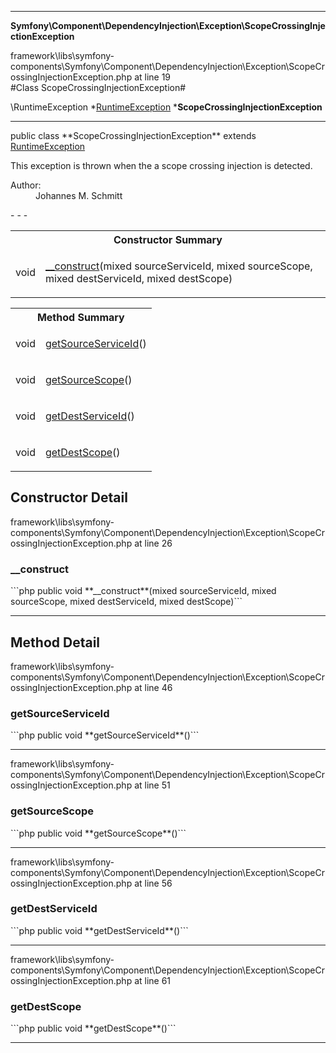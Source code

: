 - - -

**Symfony\Component\DependencyInjection\Exception\ScopeCrossingInjectionException**
<div class="location">framework\libs\symfony-components\Symfony\Component\DependencyInjection\Exception\ScopeCrossingInjectionException.php at line 19</div>
#Class ScopeCrossingInjectionException#

\RuntimeException
*<a href="https://github.com/JeyDotC/Hirudo-docs/blob/master/symfony/component/dependencyinjection/exception/runtimeexception.html">RuntimeException</a>
        ***ScopeCrossingInjectionException**


- - -

<p class="signature">public  class **ScopeCrossingInjectionException**
extends <a href="https://github.com/JeyDotC/Hirudo-docs/blob/master/symfony/component/dependencyinjection/exception/runtimeexception.html">RuntimeException</a>

</p>

<div class="comment" id="overview_description"><p>This exception is thrown when the a scope crossing injection is detected.</p></div>

<dl>
<dt>Author:</dt>
<dd>Johannes M. Schmitt <schmittjoh@gmail.com></dd>
</dl>
- - -

<table id="summary_constructor">
<tr><th colspan="2">Constructor Summary</th></tr>
<tr>
<td class="type"> void</td>
<td class="description"><p class="name"><a href="#__construct">__construct</a>(mixed sourceServiceId, mixed sourceScope, mixed destServiceId, mixed destScope)</p></td>
</tr>
</table>

<table id="summary_method">
<tr><th colspan="2">Method Summary</th></tr>
<tr>
<td class="type"> void</td>
<td class="description"><p class="name"><a href="#getSourceServiceId">getSourceServiceId</a>()</p></td>
</tr>
<tr>
<td class="type"> void</td>
<td class="description"><p class="name"><a href="#getSourceScope">getSourceScope</a>()</p></td>
</tr>
<tr>
<td class="type"> void</td>
<td class="description"><p class="name"><a href="#getDestServiceId">getDestServiceId</a>()</p></td>
</tr>
<tr>
<td class="type"> void</td>
<td class="description"><p class="name"><a href="#getDestScope">getDestScope</a>()</p></td>
</tr>
</table>

<h2 id="detail_method">Constructor Detail</h2>
<div class="location">framework\libs\symfony-components\Symfony\Component\DependencyInjection\Exception\ScopeCrossingInjectionException.php at line 26</div>
<h3 id="__construct()">__construct</h3>
```php
public  void **__construct**(mixed sourceServiceId, mixed sourceScope, mixed destServiceId, mixed destScope)```
<div class="details">
</div>

- - -

<h2 id="detail_method">Method Detail</h2>
<div class="location">framework\libs\symfony-components\Symfony\Component\DependencyInjection\Exception\ScopeCrossingInjectionException.php at line 46</div>
<h3 id="getSourceServiceId()">getSourceServiceId</h3>
```php
public  void **getSourceServiceId**()```
<div class="details">
</div>

- - -

<div class="location">framework\libs\symfony-components\Symfony\Component\DependencyInjection\Exception\ScopeCrossingInjectionException.php at line 51</div>
<h3 id="getSourceScope()">getSourceScope</h3>
```php
public  void **getSourceScope**()```
<div class="details">
</div>

- - -

<div class="location">framework\libs\symfony-components\Symfony\Component\DependencyInjection\Exception\ScopeCrossingInjectionException.php at line 56</div>
<h3 id="getDestServiceId()">getDestServiceId</h3>
```php
public  void **getDestServiceId**()```
<div class="details">
</div>

- - -

<div class="location">framework\libs\symfony-components\Symfony\Component\DependencyInjection\Exception\ScopeCrossingInjectionException.php at line 61</div>
<h3 id="getDestScope()">getDestScope</h3>
```php
public  void **getDestScope**()```
<div class="details">
</div>

- - -

